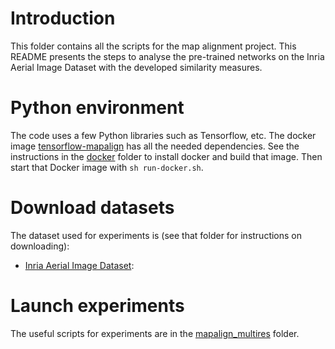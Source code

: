 # Introduction

This folder contains all the scripts for the map alignment project.
This README presents the steps to analyse the pre-trained networks on the Inria Aerial Image Dataset with the developed similarity measures.

# Python environment

The code uses a few Python libraries such as Tensorflow, etc.
The docker image 
[tensorflow-mapalign](../../../docker/tensorflow-mapalign) has all the needed dependencies.
See the instructions in the [docker](../../../docker) folder to install docker and build that image.
Then start that Docker image with ```sh run-docker.sh```. 

# Download datasets

The dataset used for experiments is (see that folder for instructions on downloading):
- [Inria Aerial Image Dataset](../../../data/AerialImageDataset):

# Launch experiments

The useful scripts for experiments are in the [mapalign_multires](../mapalign_multires) folder.